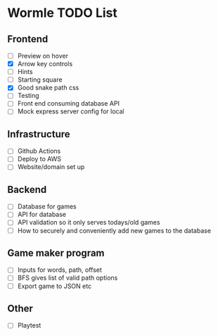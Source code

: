 # Wormle TODO List

## Frontend
- [ ] Preview on hover
- [x] Arrow key controls
- [ ] Hints
- [ ] Starting square
- [x] Good snake path css
- [ ] Testing
- [ ] Front end consuming database API
- [ ] Mock express server config for local

## Infrastructure
- [ ] Github Actions
- [ ] Deploy to AWS
- [ ] Website/domain set up

## Backend
- [ ] Database for games
- [ ] API for database
- [ ] API validation so it only serves todays/old games
- [ ] How to securely and conveniently add new games to the database

## Game maker program
- [ ] Inputs for words, path, offset
- [ ] BFS gives list of valid path options
- [ ] Export game to JSON etc

## Other
- [ ] Playtest
